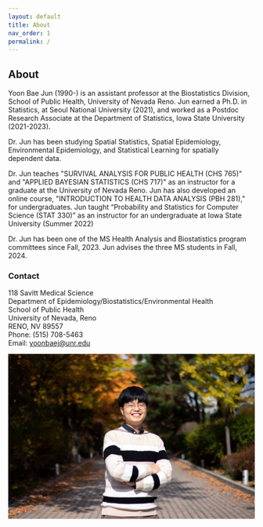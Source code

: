 ```yaml
---
layout: default
title: About
nav_order: 1
permalink: /
---
```


## About

<!-- ![](main_profile.png) -->

Yoon Bae Jun (1990-) is an assistant professor at the Biostatistics Division, School of Public Health, University of Nevada Reno. Jun earned a Ph.D. in Statistics, at Seoul National University (2021), and worked as a Postdoc Research Associate at the Department of Statistics, Iowa State University (2021-2023). 

Dr. Jun has been studying Spatial Statistics, Spatial Epidemiology, Environmental Epidemiology, and Statistical Learning for spatially dependent data.

Dr. Jun teaches "SURVIVAL ANALYSIS FOR PUBLIC HEALTH (CHS 765)" and "APPLIED BAYESIAN STATISTICS (CHS 717)" as an instructor for a graduate at the University of Nevada Reno. Jun has also developed an online course, "INTRODUCTION TO HEALTH DATA ANALYSIS (PBH 281)," for undergraduates. Jun taught “Probability and Statistics for Computer Science (STAT 330)” as an instructor for an undergraduate at Iowa State University (Summer 2022)

Dr. Jun has been one of the MS Health Analysis and Biostatistics program committees since Fall, 2023. Jun advises the three MS students in Fall, 2024.


### Contact

118 Savitt Medical Science \
Department of Epidemiology/Biostatistics/Environmental Health \
School of Public Health \
University of Nevada, Reno \
RENO, NV 89557 \
Phone: (515) 708-5463 \
Email: yoonbaej@unr.edu

![](me.jpeg)
